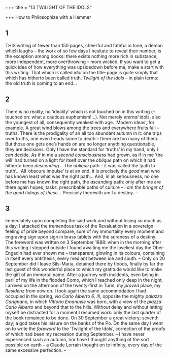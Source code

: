 +++
title = "13 TWILIGHT OF THE IDOLS"

+++
How to Philosophize with a Hammer



## 1

THIS writing of fewer than 150 pages, cheerful and fateful in tone, a demon which laughs – the work of so few days I hesitate to reveal their number, is the exception among books: there exists nothing more rich in substance, more independent, more overthrowing – more wicked. If you want to get a quick idea of how everything was upsidedown before me, make a start with this writing. That which is called *idol* on the title-page is quite simply that which has hitherto been called truth. *Twilight of the Idols* – in plain terms: the old truth is coming to an end…



## 2

There is no reality, no ‘ideality’ which is not touched on in this writing \(– touched on: what a cautious euphemism\!…\). Not merely *eternal* idols, also the youngest of all, consequently weakest with age. ‘Modern ideas’, for example. A great wind blows among the trees and everywhere fruits fall – truths. There is the prodigality of an all too abundant autumn in it: one trips over truths, one even treads some to death – there are too many of them… But those one gets one’s hands on are no longer anything questionable, they are decisions. Only I have the standard for ‘truths’ in my hand, only I *can* decide. As if in me a *second consciousness* had grown, as if in me ‘the will’ had turned on a light for itself over the *oblique* path on which it had hitherto been *descending…* The *oblique* path – it was called the ‘path to truth’… All ‘obscure impulse’ is at an end, it is precisely the *good* man who has known least what was the right path… And, in all seriousness, no one before me has known the right path, the *ascending* path: only after me are there again hopes, tasks, prescribable paths of culture – I *am the bringer of the good tidings of these…* Precisely therewith am I a destiny. –



## 3

Immediately upon completing the said work and without losing so much as a day, I attacked the tremendous task of the Revaluation in a sovereign feeling of pride beyond compare, sure of my immortality every moment and engraving sign upon sign in brass tablets with the sureness of a destiny. The foreword was written on 3 September 1888: when in the morning after this writing I stepped outside I found awaiting me the loveliest day the Ober-Engadin had ever shown me – transparent, glowing in its colours, containing in itself every antithesis, every mediant between ice and south. – Only on 20 September did I leave Sils-Maria, detained there by floods, finally by far the last guest of this wonderful place to which my gratitude would like to make the gift of an immortal name. After a journey with incidents, even being in peril of my life in the flooded Como, which I reached only deep in the night, I arrived on the afternoon of the twenty-first in Turin, my *proved* place, my *Residenz* from now on. I took again the same accommodation I had occupied in the spring, *via Carlo Alberto 6, III,* opposite the mighty *palazzo Carignano,* in which *Vittorio Emanuele* was born, with a view of the *piazza Carlo Alberto* and beyond that to the hills. Without delay and without letting myself be distracted for a moment I resumed work: only the last quarter of the book remained to be done. On 30 September a great victory; seventh day; a god takes his leisure on the banks of the Po. On the same day I went on to write the *foreword* to the ‘Twilight of the Idols’, correction of the proofs of which had been my recreation during September. – I have never experienced such an autumn, nor have I thought anything of the sort possible on earth – a Claude Lorrain thought on to infinity, every day of the same excessive perfection. –


